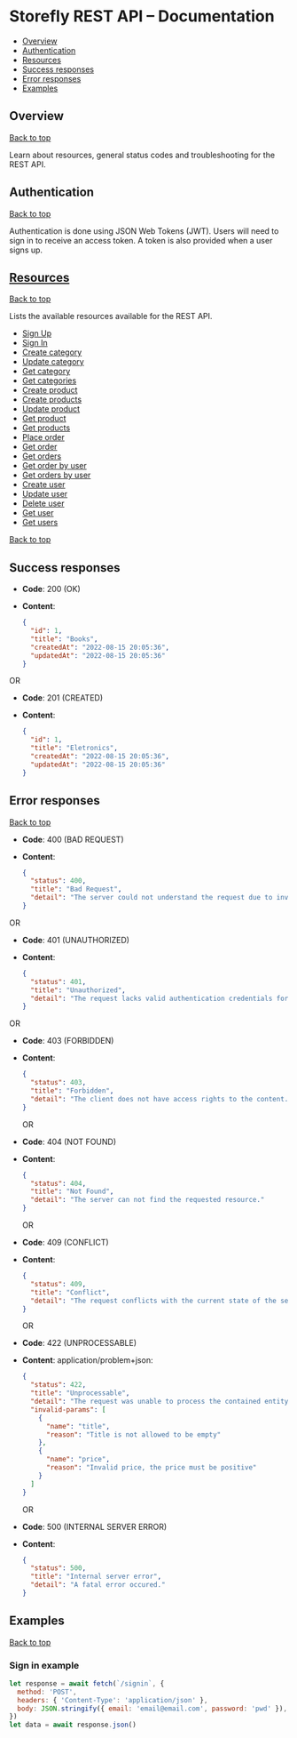 # Storefly REST API – Documentation

- [Overview](#Overview)
- [Authentication](#Authentication)
- [Resources](#Resources)
- [Success responses](#SuccessResponses)
- [Error responses](#ErrorResponses)
- [Examples](#Examples)

## <a name='Overview'></a> Overview

[Back to top](#top)

Learn about resources, general status codes and troubleshooting for the REST API.

## <a name='Authentication'></a> Authentication

[Back to top](#top)

Authentication is done using JSON Web Tokens (JWT). Users will need to sign in to receive an access token. A token is also provided when a user signs up.

## <a name='Resources'></a> [Resources](resources.md)

[Back to top](#top)

Lists the available resources available for the REST API.

- [Sign Up](resources.md#SignUp)
- [Sign In](resources.md#SignIn)
- [Create category](resources.md#CreateCategory)
- [Update category](resources.md#UpdateCategory)
- [Get category](resources.md#GetCategory)
- [Get categories](resources.md#GetCategories)
- [Create product](resources.md#CreateProduct)
- [Create products](resources.md#CreateProducts)
- [Update product](resources.md#UpdateProduct)
- [Get product](resources.md#GetProduct)
- [Get products](resources.md#GetProducts)
- [Place order](resources.md#PlaceOrder)
- [Get order](resources.md#GetOrder)
- [Get orders](resources.md#GetOrders)
- [Get order by user](resources.md#GetUserOrder)
- [Get orders by user](resources.md#GetUserOrders)
- [Create user](resources.md#CreateUser)
- [Update user](resources.md#UpdateUser)
- [Delete user](resources.md#DeleteUser)
- [Get user](resources.md#GetUser)
- [Get users](resources.md#GetUsers)

[Back to top](#top)

## <a name='SuccessResponses'></a> Success responses

- **Code**: 200 (OK)
- **Content**:

  ```json
  {
    "id": 1,
    "title": "Books",
    "createdAt": "2022-08-15 20:05:36",
    "updatedAt": "2022-08-15 20:05:36"
  }
  ```

OR

- **Code**: 201 (CREATED)
- **Content**:

  ```json
  {
    "id": 1,
    "title": "Eletronics",
    "createdAt": "2022-08-15 20:05:36",
    "updatedAt": "2022-08-15 20:05:36"
  }
  ```

## <a name='#ErrorResponses'></a> Error responses

[Back to top](#top)

- **Code**: 400 (BAD REQUEST)
- **Content**:

  ```json
  {
    "status": 400,
    "title": "Bad Request",
    "detail": "The server could not understand the request due to invalid syntax."
  }
  ```

OR

- **Code**: 401 (UNAUTHORIZED)
- **Content**:

  ```json
  {
    "status": 401,
    "title": "Unauthorized",
    "detail": "The request lacks valid authentication credentials for the requested resource."
  }
  ```

OR

- **Code**: 403 (FORBIDDEN)
- **Content**:

  ```json
  {
    "status": 403,
    "title": "Forbidden",
    "detail": "The client does not have access rights to the content."
  }
  ```

  OR

- **Code**: 404 (NOT FOUND)
- **Content**:

  ```json
  {
    "status": 404,
    "title": "Not Found",
    "detail": "The server can not find the requested resource."
  }
  ```

  OR

- **Code**: 409 (CONFLICT)
- **Content**:

  ```json
  {
    "status": 409,
    "title": "Conflict",
    "detail": "The request conflicts with the current state of the server."
  }
  ```

  OR

- **Code**: 422 (UNPROCESSABLE)
- **Content**: application/problem+json:

  ```json
  {
    "status": 422,
    "title": "Unprocessable",
    "detail": "The request was unable to process the contained entity.",
    "invalid-params": [
      {
        "name": "title",
        "reason": "Title is not allowed to be empty"
      },
      {
        "name": "price",
        "reason": "Invalid price, the price must be positive"
      }
    ]
  }
  ```

  OR

- **Code**: 500 (INTERNAL SERVER ERROR)
- **Content**:

  ```json
  {
    "status": 500,
    "title": "Internal server error",
    "detail": "A fatal error occured."
  }
  ```

## <a name='Examples'></a> Examples

[Back to top](#top)

### Sign in example

```js
let response = await fetch(`/signin`, {
  method: 'POST',
  headers: { 'Content-Type': 'application/json' },
  body: JSON.stringify({ email: 'email@email.com', password: 'pwd' }),
})
let data = await response.json()
```
